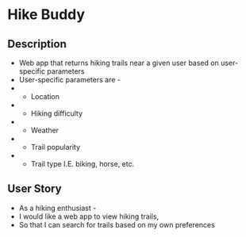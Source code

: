 # Hike Buddy
## Description
* Web app that returns hiking trails near a given user based on user-specific parameters
* User-specific parameters are -
* * Location
* * Hiking difficulty
* * Weather
* * Trail popularity
* * Trail type I.E. biking, horse, etc.

## User Story
* As a hiking enthusiast - 
* I would like a web app to view hiking trails,
* So that I can search for trails based on my own preferences
